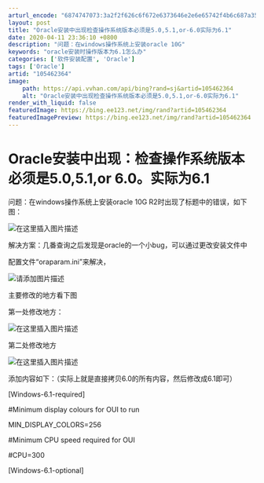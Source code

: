 ```yaml
---
arturl_encode: "6874747073:3a2f2f626c6f672e6373646e2e6e65742f4b6c687a3535352f:61727469636c652f64657461696c732f313035343632333634"
layout: post
title: "Oracle安装中出现检查操作系统版本必须是5.0,5.1,or-6.0实际为6.1"
date: 2020-04-11 23:36:10 +0800
description: "问题：在windows操作系统上安装oracle 10G"
keywords: "oracle安装时操作版本为6.1怎么办"
categories: ['软件安装配置', 'Oracle']
tags: ['Oracle']
artid: "105462364"
image:
    path: https://api.vvhan.com/api/bing?rand=sj&artid=105462364
    alt: "Oracle安装中出现检查操作系统版本必须是5.0,5.1,or-6.0实际为6.1"
render_with_liquid: false
featuredImage: https://bing.ee123.net/img/rand?artid=105462364
featuredImagePreview: https://bing.ee123.net/img/rand?artid=105462364
---
```


# Oracle安装中出现：检查操作系统版本必须是5.0,5.1,or 6.0。实际为6.1

问题：在windows操作系统上安装oracle 10G R2时出现了标题中的错误，如下图：
  
![在这里插入图片描述](https://i-blog.csdnimg.cn/blog_migrate/1a743c3c12e81f31db5f91287496abb7.png)

解决方案：几番查询之后发现是oracle的一个小bug，可以通过更改安装文件中
  
配置文件“oraparam.ini”来解决，

![请添加图片描述](https://i-blog.csdnimg.cn/blog_migrate/520370a0ce7c2465e6ab9d8ee0495665.png)

主要修改的地方看下图

第一处修改地方：
  
![在这里插入图片描述](https://i-blog.csdnimg.cn/blog_migrate/7d3eab77662f741108d6a7df6d3430a8.png)

第二处修改地方
  
![在这里插入图片描述](https://i-blog.csdnimg.cn/blog_migrate/d81ccbd85b9caee7d31be1b43c502ba0.png)

添加内容如下：（实际上就是直接拷贝6.0的所有内容，然后修改成6.1即可）

[Windows-6.1-required]
  
#Minimum display colours for OUI to run
  
MIN\_DISPLAY\_COLORS=256
  
#Minimum CPU speed required for OUI
  
#CPU=300

[Windows-6.1-optional]